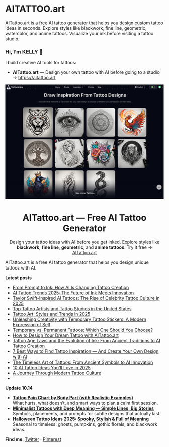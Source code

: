 # AITATTOO.art
AITattoo.art is a free AI tattoo generator that helps you design custom tattoo ideas in seconds. Explore styles like blackwork, fine line, geometric, watercolor, and anime tattoos. Visualize your ink before visiting a tattoo studio.
### Hi, I’m KELLY 👋

I build creative AI tools for tattoos:

- **AITattoo.art** — Design your own tattoo with AI before going to a studio → https://aitattoo.art  
<p align="center">
  <a href="https://aitattoo.art">
    <img src="https://raw.githubusercontent.com/AItool-kellytt/AITATTOO.art/main/homepage2.png" 
         alt="AITattoo.art Homepage Preview" 
         width="700"/>
  </a>
</p>

<h1 align="center">AITattoo.art — Free AI Tattoo Generator</h1>

<p align="center">
  Design your tattoo ideas with AI before you get inked. 
  Explore styles like <b>blackwork</b>, <b>fine line</b>, <b>geometric</b>, and <b>anime tattoos</b>. 
  Try it free → <a href="https://aitattoo.art">AITattoo.art</a>
</p>

AITattoo.art is a free AI tattoo generator that helps you design unique tattoos with AI.

**Latest posts**
- [From Prompt to Ink: How AI Is Changing Tattoo Creation](https://aitattoo.art/blog/from-prompt-to-ink-how-ai-is-changing-tattoo-creation)
- [AI Tattoo Trends 2025: The Future of Ink Meets Innovation](https://aitattoo.art/blog/ai-tattoo-trends-2025-the-future-of-ink-meets-innovation)
- [Taylor Swift-Inspired AI Tattoos: The Rise of Celebrity Tattoo Culture in 2025](https://aitattoo.art/blog/taylor-swift-inspired-ai-tattoos-the-rise-of-celebrity-tattoo-culture-in-2025)
- [Top Tattoo Artists and Tattoo Studios in the United States](https://aitattoo.art/blog/top-tattoo-artists-and-tattoo-studios-in-the-united-states)
- [Tattoo Art: Styles and Trends in 2025](https://aitattoo.art/blog/tattoo-art-styles-and-trends-in-2025)
- [Unleashing Creativity with Temporary Tattoo Stickers: A Modern Expression of Self](https://aitattoo.art/blog/unleashing-creativity-with-temporary-tattoo-stickers-a-modern-expression-of-self)
- [Temporary vs. Permanent Tattoos: Which One Should You Choose?](https://aitattoo.art/blog/temporary-vs-permanent-tattoos-which-one-should-you-choose)
- [How to Design Your Dream Tattoo with AITattoo.art](https://aitattoo.art/blog/how-to-design-your-dream-tattoo-with-aitattooart)
- [Tattoo Age Laws and the Evolution of Ink: From Ancient Traditions to AI Tattoo Creation](https://aitattoo.art/blog/tattoo-age-laws-and-the-evolution-of-ink-from-ancient-traditions-to-ai-tattoo-creation)
- [7 Best Ways to Find Tattoo Inspiration — And Create Your Own Design with AI](https://aitattoo.art/blog/7-best-ways-to-find-tattoo-inspiration--and-create-your-own-design-with-ai)
- [The Timeless Art of Tattoos: From Ancient Symbols to AI Innovation](https://aitattoo.art/blog/the-timeless-art-of-tattoos-from-ancient-symbols-to-ai-innovation)
- [10 AI Tattoo Ideas You'll Love in 2025](https://aitattoo.art/blog/10-ai-tattoo-ideas-youll-love-in-2025)
- [A Journey Through Modern Tattoo Culture](https://aitattoo.art/blog/a-journey-through-modern-tattoo-culture)
-
**Update 10.14**
- **[Tattoo Pain Chart by Body Part (with Realistic Examples)](https://aitattoo.art/blog/tattoo-pain-chart-by-body-part-with-realistic-examples)**  
  What hurts, what doesn’t, and smart ways to plan a calm first session.
- **[Minimalist Tattoos with Deep Meaning — Simple Lines, Big Stories](https://aitattoo.art/blog/minimalist-tattoos-with-deep-meaning--simple-lines-big-stories)**  
  Symbols, placements, and prompts for subtle designs that actually last.
- **[Halloween Tattoo Ideas 2025: Spooky, Stylish & Full of Meaning](https://aitattoo.art/blog/halloween-tattoo-ideas-2025-spooky-stylish--full-of-meaning)**  
  Seasonal to timeless: ghosts, pumpkins, gothic florals, and blackwork ideas.


**Find me**: [Twitter](https://x.com/AITattooArt) · [Pinterest](https://pin.it/6NdatdNmR)
